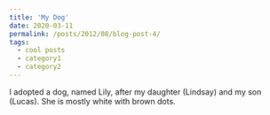 ```yaml
---
title: 'My Dog'
date: 2020-03-11
permalink: /posts/2012/08/blog-post-4/
tags:
  - cool posts
  - category1
  - category2
---
```


I adopted a dog, named Lily, after my daughter (Lindsay) and my son (Lucas). She is mostly white with brown dots.
